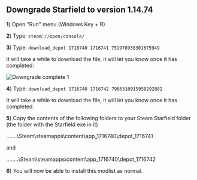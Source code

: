 ## Downgrade Starfield to version 1.14.74

**1**) Open "Run" menu (Windows Key + R)

**2**) Type: `steam://open/console/`

**3**) Type: `download_depot 1716740 1716741 751978938301675949`

It will take a while to download the file, it will let you know once it has completed:

![Downgrade complete 1](https://github.com/user-attachments/assets/094fd31f-01d0-48df-87f0-b75181844c16)

**4**) Type: `download_depot 1716740 1716742 7986310915959292882`

It will take a while to download the file, it will let you know once it has completed.

**5**) Copy the contents of the following folders to your Steam Starfield folder (the folder with the Starfield exe in it)

.......\Steam\steamapps\content\app_1716740\depot_1716741

and

........\Steam\steamapps\content\app_1716740\depot_1716742

**6**) You will now be able to install this modlist as normal.

